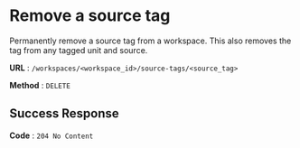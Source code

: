 # Remove a source tag

Permanently remove a source tag from a workspace. This also removes the tag from any tagged unit and source.

**URL** : `/workspaces/<workspace_id>/source-tags/<source_tag>`

**Method** : `DELETE`

## Success Response

**Code** : `204 No Content`
